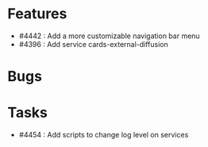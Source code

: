 # Features

- #4442 : Add a more customizable navigation bar menu
- #4396 : Add service cards-external-diffusion 

# Bugs

# Tasks

 - #4454 : Add scripts to change log level on services
